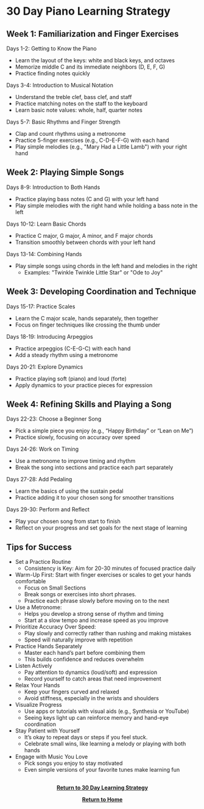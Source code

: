 # 30 Day Piano Learning Strategy

<H2>Week 1: Familiarization and Finger Exercises</H2>

Days 1-2: Getting to Know the Piano

- Learn the layout of the keys: white and black keys, and octaves
- Memorize middle C and its immediate neighbors (D, E, F, G)
- Practice finding notes quickly

Days 3-4: Introduction to Musical Notation

- Understand the treble clef, bass clef, and staff
- Practice matching notes on the staff to the keyboard
- Learn basic note values: whole, half, quarter notes

Days 5-7: Basic Rhythms and Finger Strength

- Clap and count rhythms using a metronome
- Practice 5-finger exercises (e.g., C-D-E-F-G) with each hand
- Play simple melodies (e.g., "Mary Had a Little Lamb") with your right hand

<H2>Week 2: Playing Simple Songs</H2>

Days 8-9: Introduction to Both Hands

- Practice playing bass notes (C and G) with your left hand
- Play simple melodies with the right hand while holding a bass note in the left

Days 10-12: Learn Basic Chords

- Practice C major, G major, A minor, and F major chords
- Transition smoothly between chords with your left hand

Days 13-14: Combining Hands

- Play simple songs using chords in the left hand and melodies in the right
    - Examples: "Twinkle Twinkle Little Star" or "Ode to Joy"

<H2>Week 3: Developing Coordination and Technique</H2>

Days 15-17: Practice Scales

- Learn the C major scale, hands separately, then together
- Focus on finger techniques like crossing the thumb under

Days 18-19: Introducing Arpeggios

- Practice arpeggios (C-E-G-C) with each hand
- Add a steady rhythm using a metronome

Days 20-21: Explore Dynamics

- Practice playing soft (piano) and loud (forte)
- Apply dynamics to your practice pieces for expression

<H2>Week 4: Refining Skills and Playing a Song</H2>

Days 22-23: Choose a Beginner Song

- Pick a simple piece you enjoy (e.g., “Happy Birthday” or “Lean on Me”)
- Practice slowly, focusing on accuracy over speed

Days 24-26: Work on Timing

- Use a metronome to improve timing and rhythm
- Break the song into sections and practice each part separately

Days 27-28: Add Pedaling

- Learn the basics of using the sustain pedal
- Practice adding it to your chosen song for smoother transitions

Days 29-30: Perform and Reflect

- Play your chosen song from start to finish
- Reflect on your progress and set goals for the next stage of learning

<H2>Tips for Success</H2>

- Set a Practice Routine
  - Consistency is Key: Aim for 20-30 minutes of focused practice daily
- Warm-Up First: Start with finger exercises or scales to get your hands comfortable
  - Focus on Small Sections
  - Break songs or exercises into short phrases.
  - Practice each phrase slowly before moving on to the next
- Use a Metronome:
  - Helps you develop a strong sense of rhythm and timing
  - Start at a slow tempo and increase speed as you improve
- Prioritize Accuracy Over Speed:
  - Play slowly and correctly rather than rushing and making mistakes
  - Speed will naturally improve with repetition
- Practice Hands Separately
  - Master each hand’s part before combining them
  - This builds confidence and reduces overwhelm
- Listen Actively
  - Pay attention to dynamics (loud/soft) and expression
  - Record yourself to catch areas that need improvement
- Relax Your Hands
  - Keep your fingers curved and relaxed
  - Avoid stiffness, especially in the wrists and shoulders
- Visualize Progress
  - Use apps or tutorials with visual aids (e.g., Synthesia or YouTube)
  - Seeing keys light up can reinforce memory and hand-eye coordination
- Stay Patient with Yourself
  - It’s okay to repeat days or steps if you feel stuck.
  - Celebrate small wins, like learning a melody or playing with both hands
- Engage with Music You Love
  - Pick songs you enjoy to stay motivated
  - Even simple versions of your favorite tunes make learning fun

<h2></h2>
<p align="center">
  <a href="https://github.com/rlangc/30-Day-Learning.git"><b>Return to 30 Day Learning Strategy</b></a>
<p align="center">
  <a href="https://github.com/rlangc"><b>Return to Home</b></a>
